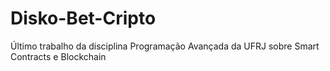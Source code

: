 # Disko-Bet-Cripto
Último trabalho da disciplina Programação Avançada da UFRJ sobre Smart Contracts e Blockchain
